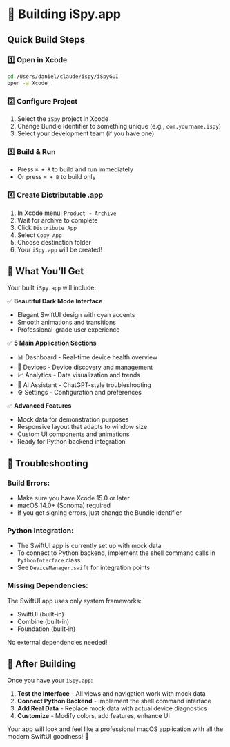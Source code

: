 # 🔨 Building iSpy.app

## Quick Build Steps

### 1️⃣ **Open in Xcode**
```bash
cd /Users/daniel/claude/ispy/iSpyGUI
open -a Xcode .
```

### 2️⃣ **Configure Project**
1. Select the `iSpy` project in Xcode
2. Change Bundle Identifier to something unique (e.g., `com.yourname.ispy`)
3. Select your development team (if you have one)

### 3️⃣ **Build & Run**
- Press `⌘ + R` to build and run immediately
- Or press `⌘ + B` to build only

### 4️⃣ **Create Distributable .app**
1. In Xcode menu: `Product → Archive`
2. Wait for archive to complete
3. Click `Distribute App`
4. Select `Copy App`
5. Choose destination folder
6. Your `iSpy.app` will be created!

## 🎯 **What You'll Get**

Your built `iSpy.app` will include:

✅ **Beautiful Dark Mode Interface**
- Elegant SwiftUI design with cyan accents
- Smooth animations and transitions
- Professional-grade user experience

✅ **5 Main Application Sections**
- 📊 Dashboard - Real-time device health overview
- 📱 Devices - Device discovery and management  
- 📈 Analytics - Data visualization and trends
- 🧠 AI Assistant - ChatGPT-style troubleshooting
- ⚙️ Settings - Configuration and preferences

✅ **Advanced Features**
- Mock data for demonstration purposes
- Responsive layout that adapts to window size
- Custom UI components and animations
- Ready for Python backend integration

## 🔧 **Troubleshooting**

### **Build Errors:**
- Make sure you have Xcode 15.0 or later
- macOS 14.0+ (Sonoma) required
- If you get signing errors, just change the Bundle Identifier

### **Python Integration:**
- The SwiftUI app is currently set up with mock data
- To connect to Python backend, implement the shell command calls in `PythonInterface` class
- See `DeviceManager.swift` for integration points

### **Missing Dependencies:**
The SwiftUI app uses only system frameworks:
- SwiftUI (built-in)
- Combine (built-in) 
- Foundation (built-in)

No external dependencies needed!

## 🚀 **After Building**

Once you have your `iSpy.app`:

1. **Test the Interface** - All views and navigation work with mock data
2. **Connect Python Backend** - Implement the shell command interface
3. **Add Real Data** - Replace mock data with actual device diagnostics
4. **Customize** - Modify colors, add features, enhance UI

Your app will look and feel like a professional macOS application with all the modern SwiftUI goodness! 🎨